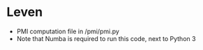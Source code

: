 # Leven

- PMI computation file in /pmi/pmi.py
- Note that Numba is required to run this code, next to Python 3
